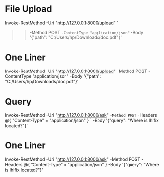 # File Upload
Invoke-RestMethod -Uri "http://127.0.0.1:8000/upload" `
>>   -Method POST `
>>   -ContentType "application/json" `
>>   -Body '{"path": "C:/Users/hp/Downloads/doc.pdf"}'

# One Liner
Invoke-RestMethod -Uri "http://127.0.0.1:8000/upload" -Method POST -ContentType "application/json" -Body '{"path": "C:/Users/hp/Downloads/doc.pdf"}'


# Query
Invoke-RestMethod -Uri "http://127.0.0.1:8000/ask" `
  -Method POST `
  -Headers @{ "Content-Type" = "application/json" } `
  -Body '{"query": "Where is Ihifix located?"}'

# One Liner
Invoke-RestMethod -Uri "http://127.0.0.1:8000/ask" -Method POST -Headers @{ "Content-Type" = "application/json" } -Body '{"query": "Where is Ihifix located?"}'